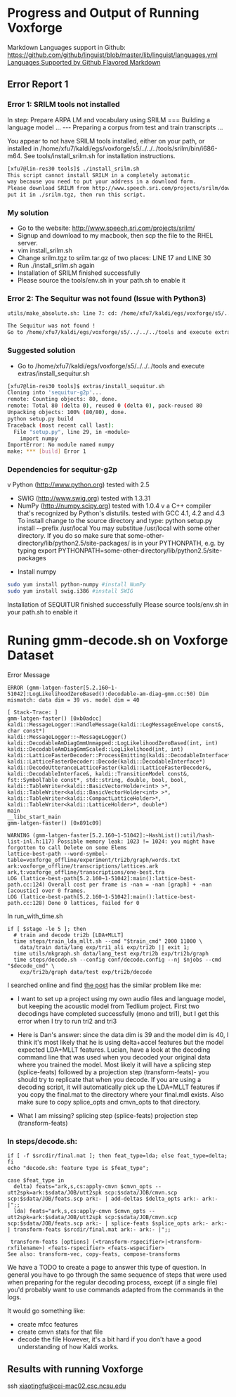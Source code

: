 # Progress and Output of Running Voxforge

Markdown Languages support in Github: https://github.com/github/linguist/blob/master/lib/linguist/languages.yml
[Languages Supported by Github Flavored Markdown](http://www.rubycoloredglasses.com/2013/04/languages-supported-by-github-flavored-markdown/)


## Error Report 1

### Error 1: SRILM tools not installed
In step: Prepare ARPA LM and vocabulary using SRILM
=== Building a language model ...
--- Preparing a corpus from test and train transcripts ...

You appear to not have SRILM tools installed, either on your path,
or installed in /home/xfu7/kaldi/egs/voxforge/s5/../../../tools/srilm/bin/i686-m64. See tools/install_srilm.sh for installation
instructions.

```bash
[xfu7@lin-res30 tools]$ ./install_srilm.sh
This script cannot install SRILM in a completely automatic
way because you need to put your address in a download form.
Please download SRILM from http://www.speech.sri.com/projects/srilm/download.html
put it in ./srilm.tgz, then run this script.
```

### My solution
* Go to the website: http://www.speech.sri.com/projects/srilm/
* Signup and download to my macbook, then scp the file to the RHEL server.
* vim install_srilm.sh
* Change srilm.tgz to srilm.tar.gz of two places: LINE 17 and LINE 30
* Run ./install_srilm.sh again
* Installation of SRILM finished successfully
* Please source the tools/env.sh in your path.sh to enable it

### Error 2: The Sequitur was not found (Issue with Python3)
```bash
utils/make_absolute.sh: line 7: cd: /home/xfu7/kaldi/egs/voxforge/s5/../../../tools/sequitur/lib/python*: No such file or directory

The Sequitur was not found !
Go to /home/xfu7/kaldi/egs/voxforge/s5/../../../tools and execute extras/install_sequitur.sh
```


### Suggested solution
* Go to /home/xfu7/kaldi/egs/voxforge/s5/../../../tools and execute extras/install_sequitur.sh
```bash
[xfu7@lin-res30 tools]$ extras/install_sequitur.sh
Cloning into 'sequitur-g2p'...
remote: Counting objects: 80, done.
remote: Total 80 (delta 0), reused 0 (delta 0), pack-reused 80
Unpacking objects: 100% (80/80), done.
python setup.py build
Traceback (most recent call last):
  File "setup.py", line 29, in <module>
    import numpy
ImportError: No module named numpy
make: *** [build] Error 1
```

### Dependencies for sequitur-g2p
v Python (http://www.python.org)
  tested with 2.5
- SWIG (http://www.swig.org)
  tested with 1.3.31
- NumPy (http://numpy.scipy.org)
  tested with 1.0.4
v a C++ compiler that's recognized by Python's distutils.
  tested with GCC 4.1, 4.2 and 4.3
To install change to the source directory and type:
    python setup.py install --prefix /usr/local
You may substitue /usr/local with some other directory.  If you do so
make sure that some-other-directory/lib/python2.5/site-packages/ is in
your PYTHONPATH, e.g. by typing
    export PYTHONPATH=some-other-directory/lib/python2.5/site-packages

* Install numpy

```bash
sudo yum install python-numpy #install NumPy
sudo yum install swig.i386 #install SWIG
```

Installation of SEQUITUR finished successfully
Please source tools/env.sh in your path.sh to enable it

# Runing gmm-decode.sh on Voxforge Dataset

Error Message
```
ERROR (gmm-latgen-faster[5.2.160~1-51042]:LogLikelihoodZeroBased():decodable-am-diag-gmm.cc:50) Dim mismatch: data dim = 39 vs. model dim = 40

[ Stack-Trace: ]
gmm-latgen-faster() [0xb0adcc]
kaldi::MessageLogger::HandleMessage(kaldi::LogMessageEnvelope const&, char const*)
kaldi::MessageLogger::~MessageLogger()
kaldi::DecodableAmDiagGmmUnmapped::LogLikelihoodZeroBased(int, int)
kaldi::DecodableAmDiagGmmScaled::LogLikelihood(int, int)
kaldi::LatticeFasterDecoder::ProcessEmitting(kaldi::DecodableInterface*)
kaldi::LatticeFasterDecoder::Decode(kaldi::DecodableInterface*)
kaldi::DecodeUtteranceLatticeFaster(kaldi::LatticeFasterDecoder&, kaldi::DecodableInterface&, kaldi::TransitionModel const&, fst::SymbolTable const*, std::string, double, bool, bool, kaldi::TableWriter<kaldi::BasicVectorHolder<int> >*, kaldi::TableWriter<kaldi::BasicVectorHolder<int> >*, kaldi::TableWriter<kaldi::CompactLatticeHolder>*, kaldi::TableWriter<kaldi::LatticeHolder>*, double*)
main
__libc_start_main
gmm-latgen-faster() [0x891c09]

WARNING (gmm-latgen-faster[5.2.160~1-51042]:~HashList():util/hash-list-inl.h:117) Possible memory leak: 1023 != 1024: you might have forgotten to call Delete on some Elems
lattice-best-path --word-symbol-table=voxforge_offline/experiment/tri2b/graph/words.txt ark:voxforge_offline/transcriptions/lattices.ark ark,t:voxforge_offline/transcriptions/one-best.tra
LOG (lattice-best-path[5.2.160~1-51042]:main():lattice-best-path.cc:124) Overall cost per frame is -nan = -nan [graph] + -nan [acoustic] over 0 frames.
LOG (lattice-best-path[5.2.160~1-51042]:main():lattice-best-path.cc:128) Done 0 lattices, failed for 0
```

In run_with_time.sh
```
if [ $stage -le 5 ]; then
  # train and decode tri2b [LDA+MLLT]
  time steps/train_lda_mllt.sh --cmd "$train_cmd" 2000 11000 \
    data/train data/lang exp/tri1_ali exp/tri2b || exit 1;
  time utils/mkgraph.sh data/lang_test exp/tri2b exp/tri2b/graph
  time steps/decode.sh --config conf/decode.config --nj $njobs --cmd "$decode_cmd" \
    exp/tri2b/graph data/test exp/tri2b/decode
```

I searched online and find [the post](https://sourceforge.net/p/kaldi/discussion/1355348/thread/028ffd7f/) has the similar problem like me:

* I want to set up a project using my own audio files and language model, but keeping the acoustic model from Tedlium project.
First two decodings have completed successfully (mono and tri1), but I get this error when I try to run tri2 and tri3

* Here is Dan's answer:
since the data dim is 39 and the model dim is 40, I think it's
most likely that he is using delta+accel features but the model expected
LDA+MLLT features.
Lucian, have a look at the decoding command line that was used when you
decoded your original data where you trained the model. Most likely it
will have a splicing step (splice-feats) followed by a projection step
(transform-feats)- you should try to replicate that when you decode.
If you are using a decoding script, it will automatically pick up the
LDA+MLLT features if you copy the final.mat to the directory where your
final.mdl exists. Also make sure to copy splice_opts and cmvn_opts to that
directory.

* What I am missing?
splicing step (splice-feats)
projection step (transform-feats)

### In steps/decode.sh:
``` 
if [ -f $srcdir/final.mat ]; then feat_type=lda; else feat_type=delta; fi
echo "decode.sh: feature type is $feat_type";

case $feat_type in
  delta) feats="ark,s,cs:apply-cmvn $cmvn_opts --utt2spk=ark:$sdata/JOB/utt2spk scp:$sdata/JOB/cmvn.scp scp:$sdata/JOB/feats.scp ark:- | add-deltas $delta_opts ark:- ark:- |";;
  lda) feats="ark,s,cs:apply-cmvn $cmvn_opts --utt2spk=ark:$sdata/JOB/utt2spk scp:$sdata/JOB/cmvn.scp scp:$sdata/JOB/feats.scp ark:- | splice-feats $splice_opts ark:- ark:- | transform-feats $srcdir/final.mat ark:- ark:- |";;

 transform-feats [options] (<transform-rspecifier>|<transform-rxfilename>) <feats-rspecifier> <feats-wspecifier>
See also: transform-vec, copy-feats, compose-transforms
```

We have a TODO to create a page to answer this type of question. 
In general you have to go through the same sequence of steps that were 
used when preparing for the regular decoding process, except (if a 
single file) you'd probably want to use commands adapted from the 
commands in the logs. 

 It would go something like: 
 - create mfcc features 
 - create cmvn stats for that file 
 - decode the file 
However, it's a bit hard if you don't have a good understanding of how 
Kaldi works. 


## Results with running Voxforge 
 ssh xiaotingfu@cei-mac02.csc.ncsu.edu




